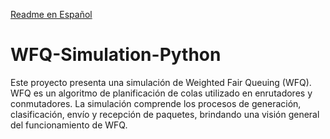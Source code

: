 [Readme en Español](README(es).md)

# WFQ-Simulation-Python
Este proyecto presenta una simulación de Weighted Fair Queuing (WFQ). WFQ es un algoritmo de planificación de colas utilizado en enrutadores y conmutadores. La simulación comprende los procesos de generación, clasificación, envío y recepción de paquetes, brindando una visión general del funcionamiento de WFQ.
